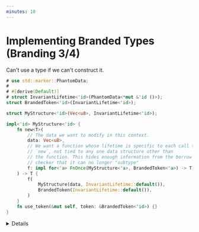 ```yaml
---
minutes: 10
---
```


# Implementing Branded Types (Branding 3/4)

Can't use a type if we can't construct it.

```rust
# use std::marker::PhantomData;
# 
# #[derive(Default)]
# struct InvariantLifetime<'id>(PhantomData<*mut &'id ()>);
struct BrandedToken<'id>(InvariantLifetime<'id>);

struct MyStructure<'id>(Vec<u8>, InvariantLifetime<'id>);

impl<'id> MyStructure<'id> {
    fn new<T>(
        // The data we want to modify in this context.
        data: Vec<u8>,
        // We want a function whose lifetime is specific to each call to
        // `new`, not tied to any one data structure other than
        // the function. This hides enough information from the borrow
        // checker that it can no longer "subtype"
        f: impl for<'a> FnOnce(MyStructure<'a>, BrandedToken<'a>) -> T,
    ) -> T {
        f(
            MyStructure(data, InvariantLifetime::default()),
            BrandedToken(InvariantLifetime::default()),
        )
    }
    fn use_token(&mut self, token: &BrandedToken<'id>) {}
}
```

<details>

- The underlying Branded Data Structure we're going to use here is just a
  `Vec<u8>` (the data) and an `InvariantLifetime`.

- The constructor for this type will take **data for the `Vec<u8>`** plus a
  function to manipulate the data constructed by `MyStructure::new`.

- Ask: Does anyone know what the `for <'a>` is for?

  Expect not much, it's "for" in the sense of "forall" from mathematics.

- The `for<'a> [trait bound that uses 'a]` binding of `'a` means the lifetime is
  "self contained."

  That is, the borrow checker's view of the function passed to
  `MyStructure::new` is limited in the sub-typing it can do.

  This limit in the borrow checker's ability to sub-type lifetimes is what lets
  us force a token to only apply to a specific variable-bound value.

  The keyword for those interested is "higher-ranked trait bounds."

- Ask: But how can we then use "new" to return a `MyStructure`?

  Follow this up with the next slide.

</details>
